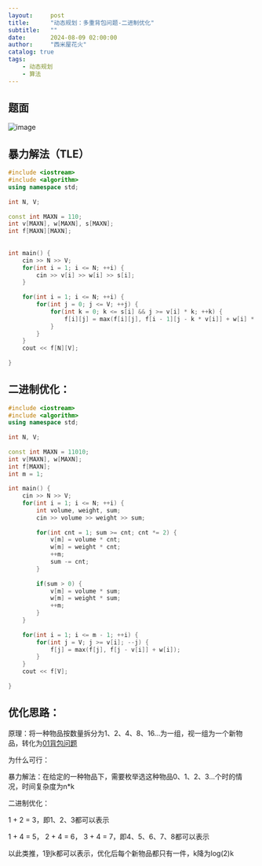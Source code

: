 ```yaml
---
layout:     post
title:      "动态规划：多重背包问题-二进制优化"
subtitle:   ""
date:       2024-08-09 02:00:00
author:     "西米屋花火"
catalog: true
tags:
    - 动态规划
    - 算法
---
```


## 题面
![image](https://ximiwu.github.io/img/post-2024-08-09-multiple-bag.png)


## 暴力解法（TLE）

```cpp
#include <iostream>
#include <algorithm>
using namespace std;
 
int N, V;
 
const int MAXN = 110;
int v[MAXN], w[MAXN], s[MAXN];
int f[MAXN][MAXN];
 
 
int main() {
    cin >> N >> V;
    for(int i = 1; i <= N; ++i) {
        cin >> v[i] >> w[i] >> s[i];
    }
    
    for(int i = 1; i <= N; ++i) {
        for(int j = 0; j <= V; ++j) {
            for(int k = 0; k <= s[i] && j >= v[i] * k; ++k) {
                f[i][j] = max(f[i][j], f[i - 1][j - k * v[i]] + w[i] * k);
            }
        }
    }
    cout << f[N][V];
 
}
```

## 二进制优化：

```cpp
#include <iostream>
#include <algorithm>
using namespace std;
 
int N, V;
 
const int MAXN = 11010;
int v[MAXN], w[MAXN];
int f[MAXN];
int m = 1;
 
int main() {
    cin >> N >> V;
    for(int i = 1; i <= N; ++i) {
        int volume, weight, sum;
        cin >> volume >> weight >> sum;
 
        for(int cnt = 1; sum >= cnt; cnt *= 2) {
            v[m] = volume * cnt;
            w[m] = weight * cnt;
            ++m;
            sum -= cnt;
        }
 
        if(sum > 0) {
            v[m] = volume * sum;
            w[m] = weight * sum;
            ++m;
        }
    }
    
    for(int i = 1; i <= m - 1; ++i) {
        for(int j = V; j >= v[i]; --j) {
            f[j] = max(f[j], f[j - v[i]] + w[i]);
        }
    }
    cout << f[V];
 
}
```

## 优化思路：

原理：将一种物品按数量拆分为1、2、4、8、16...为一组，视一组为一个新物品，转化为[01背包问题](https://so.csdn.net/so/search?q=01%E8%83%8C%E5%8C%85%E9%97%AE%E9%A2%98\&spm=1001.2101.3001.7020)

为什么可行：

&#x9;暴力解法：在给定的一种物品下，需要枚举选这种物品0、1、2、3...个时的情况，时间复杂度为n\*k

&#x9;二进制优化：

&#x9;	1 + 2 = 3，即1、2、3都可以表示

&#x9;	1 + 4 = 5， 2 + 4 = 6， 3 + 4 = 7，即4、5、6、7、8都可以表示

&#x9;	以此类推，1到k都可以表示，优化后每个新物品都只有一件，k降为log(2)k

